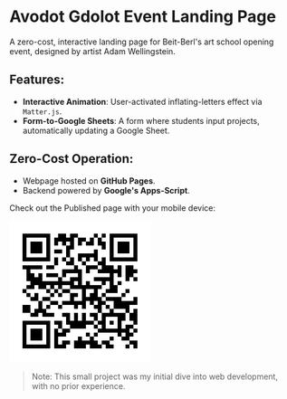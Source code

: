 # Avodot Gdolot Event Landing Page

A zero-cost, interactive landing page for Beit-Berl's art school opening event, 
designed by artist Adam Wellingstein.

## Features:
- **Interactive Animation**: User-activated inflating-letters effect via `Matter.js`.
- **Form-to-Google Sheets**: A form where students input projects, automatically updating a Google Sheet.

## Zero-Cost Operation:
- Webpage hosted on **GitHub Pages**.
- Backend powered by **Google's Apps-Script**.

Check out the Published page with your mobile device:

![QR Code](Avodot_QR_Code.png)

> Note: This small project was my initial dive into web development, with no prior experience.

